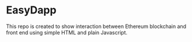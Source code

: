 # EasyDapp

This repo is created to show interaction between Ethereum blockchain and front end using simple HTML and plain Javascript.